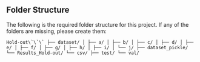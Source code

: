 ## Folder Structure

The following is the required folder structure for this project. If any of the folders are missing, please create them:

``` Hold-out\`\`\` ├── dataset/ │ ├── a/ │ ├── b/ │ ├── c/ │ ├── d/ │ ├── e/ │ ├── f/ │ ├── g/ │ ├── h/ │ ├── i/ │ └── j/ ├── dataset_pickle/ └── Results_Hold-out/ └── csv/ ├── test/ └── val/ ```
